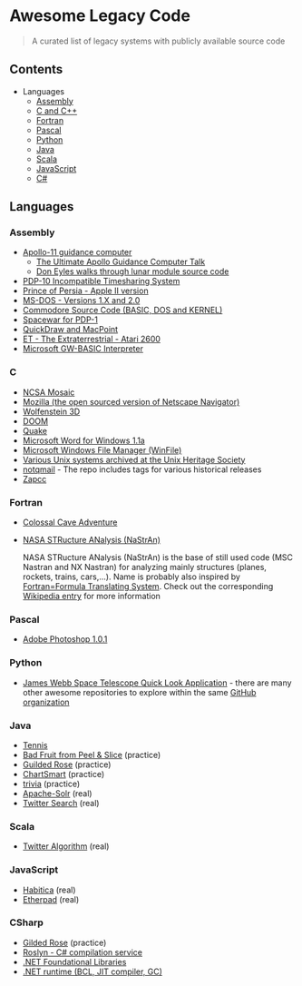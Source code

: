 # Awesome Legacy Code

> A curated list of legacy systems with publicly available source code

## Contents

* Languages
  * [Assembly](#assembly)
  * [C and C++](#c)
  * [Fortran](#fortran)
  * [Pascal](#pascal)
  * [Python](#python)
  * [Java](#java)
  * [Scala](#scala)
  * [JavaScript](#javascript)
  * [C#](#CSharp)
  
## Languages

### Assembly

* [Apollo-11 guidance computer](https://github.com/chrislgarry/Apollo-11)
  * [The Ultimate Apollo Guidance Computer Talk](https://media.ccc.de/v/34c3-9064-the_ultimate_apollo_guidance_computer_talk)
  * [Don Eyles walks through lunar module source code](https://hackaday.com/2016/07/05/don-eyles-walks-us-through-the-lunar-module-source-code/)
* [PDP-10 Incompatible Timesharing System](https://github.com/PDP-10/its)
* [Prince of Persia - Apple II version](https://github.com/jmechner/Prince-of-Persia-Apple-II)
* [MS-DOS - Versions 1.X and 2.0](https://github.com/Microsoft/MS-DOS)
* [Commodore Source Code (BASIC, DOS and KERNEL)](https://github.com/mist64/cbmsrc)
* [Spacewar for PDP-1](https://gist.github.com/JonnieCache/4258114)
* [QuickDraw and MacPoint](http://www.computerhistory.org/atchm/macpaint-and-quickdraw-source-code/)
* [ET - The Extraterrestrial - Atari 2600](https://pastebin.com/AaSYZTHt)
* [Microsoft GW-BASIC Interpreter](https://github.com/microsoft/GW-BASIC)

### C

* [NCSA Mosaic](https://github.com/alandipert/ncsa-mosaic)
* [Mozilla (the open sourced version of Netscape Navigator)](https://archive.mozilla.org/pub/mozilla/source/)
* [Wolfenstein 3D](https://github.com/id-Software/)
* [DOOM](https://github.com/id-Software/DOOM)
* [Quake](https://github.com/id-Software/Quake)
* [Microsoft Word for Windows 1.1a](http://www.computerhistory.org/atchm/microsoft-research-license-agreement-msword-v-1-1a/)
* [Microsoft Windows File Manager (WinFile)](https://github.com/Microsoft/winfile)
* [Various Unix systems archived at the Unix Heritage Society](http://minnie.tuhs.org/cgi-bin/utree.pl)
* [notqmail](https://github.com/notqmail/notqmail) - The repo includes tags for various historical releases
* [Zapcc](https://github.com/yrnkrn/zapcc)

### Fortran

* [Colossal Cave Adventure](https://jerz.setonhill.edu/intfic/colossal-cave-adventure-source-code/)
* [NASA STRucture ANalysis (NaStrAn)](https://github.com/nasa/NASTRAN-95) 
  
  NASA STRucture ANalysis (NaStrAn) is the base of still used code (MSC Nastran and NX Nastran) for analyzing mainly structures (planes, rockets, trains, cars,...). Name is probably also inspired by [Fortran=Formula Translating System](https://en.wikipedia.org/wiki/Fortran). Check out the corresponding [Wikipedia entry](https://en.m.wikipedia.org/wiki/Nastran) for more information

### Pascal

* [Adobe Photoshop 1.0.1](http://www.computerhistory.org/atchm/adobe-photoshop-source-code/)

### Python

* [James Webb Space Telescope Quick Look Application](https://github.com/spacetelescope/jwql) - there are many other awesome repositories to explore within the same [GitHub organization](https://github.com/spacetelescope)

### Java

* [Tennis](https://github.com/emilybache/Tennis-Refactoring-Kata)
* [Bad Fruit from Peel & Slice](https://github.com/jason-kerney/PeelAndSlice.Java/blob/main/src/main/java/com/spun/llewellyn/talks/legacycode/examples/BadFruit.java)  (practice)
* [Guilded Rose](https://github.com/emilybache/GildedRose-Refactoring-Kata)  (practice)
* [ChartSmart](https://github.com/tonytvo/coderetreat/tree/c89ebf3e92fff5a95fdc80d37e3a4a66cf877931/refactoring/chartsmart)  (practice)
* [trivia](https://github.com/jbrains/trivia)  (practice)
* [Apache-Solr](https://github.com/apache/lucene-solr/tree/master/solr/core/src/java/org/apache/solr)  (real)
* [Twitter Search](https://github.com/twitter/the-algorithm/tree/main/src/java/com/twitter/search) (real)

### Scala

* [Twitter Algorithm](https://github.com/twitter/the-algorithm/tree/main/src/scala/com/twitter) (real)

### JavaScript

* [Habitica](https://github.com/HabitRPG/habitica) (real)
* [Etherpad](https://github.com/ether/etherpad-lite) (real)

### CSharp

* [Gilded Rose](https://github.com/arlobelshee/GildedRose)  (practice)
* [Roslyn - C# compilation service](https://github.com/dotnet/roslyn)
* [.NET Foundational Libraries](https://github.com/dotnet/corefx)
* [.NET runtime (BCL, JIT compiler, GC)](https://github.com/dotnet/coreclr)
